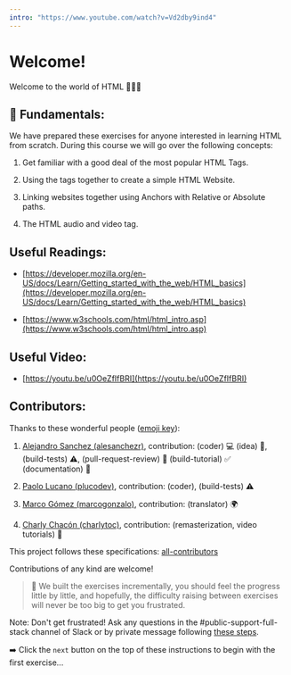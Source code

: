 ```yaml
---
intro: "https://www.youtube.com/watch?v=Vd2dby9ind4"
---
```

# Welcome!

Welcome to the world of HTML 🖖🧑‍💻

## 💬 Fundamentals:

We have prepared these exercises for anyone interested in learning HTML from scratch. During this course we will go over the following concepts:

1. Get familiar with a good deal of the most popular HTML Tags.

2. Using the tags together to create a simple HTML Website.

3. Linking websites together using Anchors with Relative or Absolute paths.

4. The HTML audio and video tag.

## Useful Readings:

+ [https://developer.mozilla.org/en-US/docs/Learn/Getting_started_with_the_web/HTML_basics](https://developer.mozilla.org/en-US/docs/Learn/Getting_started_with_the_web/HTML_basics)

+ [https://www.w3schools.com/html/html_intro.asp](https://www.w3schools.com/html/html_intro.asp)

## Useful Video:

+ [https://youtu.be/u0OeZfIfBRI](https://youtu.be/u0OeZfIfBRI)

## Contributors:

Thanks to these wonderful people ([emoji key](https://github.com/kentcdodds/all-contributors#emoji-key)):

1. [Alejandro Sanchez (alesanchezr)](https://github.com/alesanchezr), contribution: (coder) :computer: (idea) 🤔, (build-tests) :warning:, (pull-request-review) :eyes: (build-tutorial) :white_check_mark: (documentation) :book:

2. [Paolo Lucano (plucodev)](https://github.com/plucodev), contribution: (coder), (build-tests) :warning:

3. [Marco Gómez (marcogonzalo)](https://github.com/marcogonzalo), contribution: (translator) :earth_africa:

4. [Charly Chacón (charlytoc)](https://github.com/charlytoc), contribution: (remasterization, video tutorials) 🤖

This project follows these specifications: [all-contributors](https://github.com/kentcdodds/all-contributors)

Contributions of any kind are welcome!

> 🔹 We built the exercises incrementally, you should feel the progress little by little, and hopefully, the difficulty raising between exercises will never be too big to get you frustrated.

Note: Don't get frustrated! Ask any questions in the #public-support-full-stack channel of Slack or by private message following [these steps](https://content.breatheco.de/how-to/ask/). 

➡️ Click the `next` button on the top of these instructions to begin with the first exercise...
